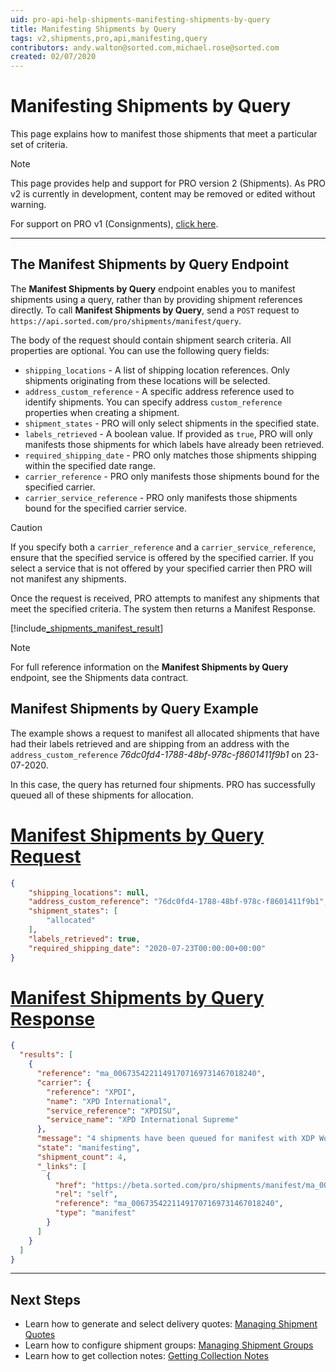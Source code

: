 ```yaml
---
uid: pro-api-help-shipments-manifesting-shipments-by-query
title: Manifesting Shipments by Query
tags: v2,shipments,pro,api,manifesting,query
contributors: andy.walton@sorted.com,michael.rose@sorted.com
created: 02/07/2020
---
```

# Manifesting Shipments by Query

This page explains how to manifest those shipments that meet a particular set of criteria.

> [!NOTE]
> This page provides help and support for PRO version 2 (Shipments). As PRO v2 is currently in development, content may be removed or edited without warning.
>
> For support on PRO v1 (Consignments), [click here](/pro/api/help/introduction.html).  

---

## The Manifest Shipments by Query Endpoint

The **Manifest Shipments by Query** endpoint enables you to manifest shipments using a query, rather than by providing shipment references directly. To call **Manifest Shipments by Query**, send a `POST` request to `https://api.sorted.com/pro/shipments/manifest/query`. 

The body of the request should contain shipment search criteria. All properties are optional. You can use the following query fields:

* `shipping_locations` - A list of shipping location references. Only shipments originating from these locations will be selected.
* `address_custom_reference` - A specific address reference used to identify shipments. You can specify address `custom_reference` properties when creating a shipment. 
* `shipment_states` - PRO will only select shipments in the specified state. 
* `labels_retrieved` - A boolean value. If provided as `true`, PRO will only manifests those shipments for which labels have already been retrieved. 
* `required_shipping_date` - PRO only matches those shipments shipping within the specified date range. 
* `carrier_reference` - PRO only manifests those shipments bound for the specified carrier.
* `carrier_service_reference` - PRO only manifests those shipments bound for the specified carrier service.

>[!CAUTION]
>
> If you specify both a `carrier_reference` and a `carrier_service_reference`, ensure that the specified service is offered by the specified carrier. If you select a service that is not offered by your specified carrier then PRO will not manifest any shipments.

Once the request is received, PRO attempts to manifest any shipments that meet the specified criteria. The system then returns a Manifest Response.

[!include[_shipments_manifest_result](../includes/_shipments_manifest_result.md)]

> [!NOTE]
>
>  For full reference information on the **Manifest Shipments by Query** endpoint, see the Shipments data contract.

## Manifest Shipments by Query Example

The example shows a request to manifest all allocated shipments that have had their labels retrieved and are shipping from an address with the  `address_custom_reference` _76dc0fd4-1788-48bf-978c-f8601411f9b1_ on 23-07-2020.

In this case, the query has returned four shipments. PRO has successfully queued all of these shipments for allocation.

# [Manifest Shipments by Query Request](#tab/manifest-shipments-by-query-request)

```json
{
    "shipping_locations": null,
    "address_custom_reference": "76dc0fd4-1788-48bf-978c-f8601411f9b1",
    "shipment_states": [
        "allocated"
    ],
    "labels_retrieved": true,
    "required_shipping_date": "2020-07-23T00:00:00+00:00"
}
```

# [Manifest Shipments by Query Response](#tab/manifest-shipments-by-query-response)

```json
{
  "results": [
    {
      "reference": "ma_00673542211491707169731467018240",
      "carrier": {
        "reference": "XPDI",
        "name": "XPD International",
        "service_reference": "XPDISU",
        "service_name": "XPD International Supreme"
      },
      "message": "4 shipments have been queued for manifest with XDP Worldwide successfully",
      "state": "manifesting",
      "shipment_count": 4,
      "_links": [
        {
          "href": "https://beta.sorted.com/pro/shipments/manifest/ma_00673542211491707169731467018240",
          "rel": "self",
          "reference": "ma_00673542211491707169731467018240",
          "type": "manifest"
        }
      ]
    }
  ]
}
```
---

## Next Steps

* Learn how to generate and select delivery quotes: [Managing Shipment Quotes](/pro/api/shipments/managing_shipment_quotes.html)
* Learn how to configure shipment groups: [Managing Shipment Groups](/pro/api/shipments/managing_shipment_groups.html) 
* Learn how to get collection notes: [Getting Collection Notes](/pro/api/shipments/getting_collection_notes.html)
